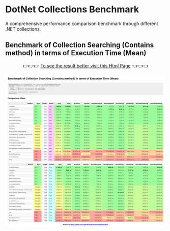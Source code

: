 # DotNet Collections Benchmark

A comprehensive performance comparison benchmark through different .NET collections.

## Benchmark of Collection Searching (Contains method) in terms of Execution Time (Mean)

<div align="center">
  👉👉👉 <a href="https://github.com/mjebrahimi/DotNet-Collections-Benchmark/blob/master/BenchmarkDotNet.Artifacts/Benchmark-SearchContains-Mean.html">To see the result better visit this Html Page</a> 👈👈👈
</div>

![alt](https://github.com/mjebrahimi/DotNet-Collections-Benchmark/blob/master/BenchmarkDotNet.Artifacts/Benchmark-SearchContains-Mean.webp)
